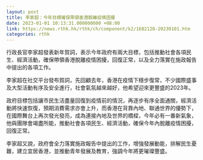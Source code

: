 ```yaml
---
layout: post
title: 李家超：今年目標確保帶領香港脫離疫情困擾
date: 2023-01-01 10:13:31.000000000 +08:00
link: https://news.rthk.hk/rthk/ch/component/k2/1682128-20230101.htm
categories: rthk
---
```


行政長官李家超發表新年賀詞，表示今年政府有兩大目標，包括推動社會各項民生、經濟活動，確保帶領香港脫離疫情困擾，回復正常，以及全力落實在施政報告中提出的各項工作。

李家超在社交平台發布賀詞，先回顧去年，香港在疫情下穩步復常，不少國際盛事及大型活動有序及安全進行，社會氣氛越來越好，他希望迎來更豐盛的2023年。

政府目標包括讓市民生活盡量回復到疫情前的情況，再逐步有序全面通關，經濟活動將快速恢復，預期消費需求亦會上升，而香港在背靠內地、聯通世界的優勢下，在國際舞台上再次發光發亮，成為連接內地及世界的橋樑，今年必有一番新氣象，他與團隊會竭盡所能，推動社會各項民生、經濟活動，確保今年內脫離疫情困擾，回復正常。

李家超又說，政府會全力落實施政報告中提出的工作，增強發展動能，排解民生憂難，建立宜居香港，並推動青年發展及教育，強調今年將更璀璨豐盛。
